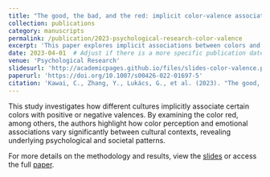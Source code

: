 ```yaml
---
title: "The good, the bad, and the red: implicit color-valence associations across cultures"
collection: publications
category: manuscripts
permalink: /publication/2023-psychological-research-color-valence
excerpt: 'This paper explores implicit associations between colors and valence across different cultures, focusing on how colors like red may carry varying positive and negative connotations worldwide.'
date: 2023-04-01  # Adjust if there is a more specific publication date
venue: 'Psychological Research'
slidesurl: 'http://academicpages.github.io/files/slides-color-valence.pdf'
paperurl: 'https://doi.org/10.1007/s00426-022-01697-5'
citation: 'Kawai, C., Zhang, Y., Lukács, G., et al. (2023). "The good, the bad, and the red: implicit color-valence associations across cultures." <i>Psychological Research</i>, 87, 704–724. https://doi.org/10.1007/s00426-022-01697-5.'
---
```


This study investigates how different cultures implicitly associate certain colors with positive or negative valences. By examining the color red, among others, the authors highlight how color perception and emotional associations vary significantly between cultural contexts, revealing underlying psychological and societal patterns.

For more details on the methodology and results, view the [slides](http://academicpages.github.io/files/slides-color-valence.pdf) or access the full [paper](https://doi.org/10.1007/s00426-022-01697-5).
